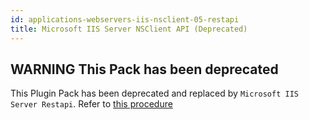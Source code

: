 ```yaml
---
id: applications-webservers-iis-nsclient-05-restapi
title: Microsoft IIS Server NSClient API (Deprecated)
---
```


## **WARNING** This Pack has been deprecated

This Plugin Pack has been deprecated and replaced by `Microsoft IIS Server Restapi`. 
Refer to [this procedure](applications-webservers-iis-restapi.md)